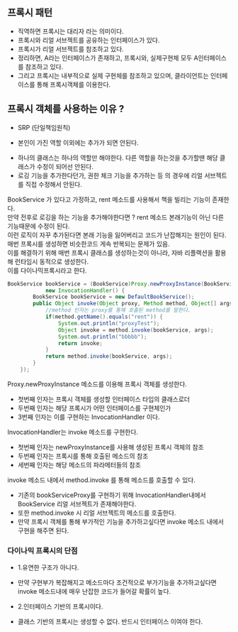 ## 프록시 패턴

+ 직역하면 프록시는 대리자 라는 의미이다.
+ 프록시와 리얼 서브젝트를 공유하는 인터페이스가 있다.
+ 프록시가 리얼 서브젝트를 참조하고 있다.
+ 정리하면, A라는 인터페이스가 존재하고, 프록시와, 실제구현체 모두 A인터페이스를 참조하고 있다.
+ 그리고 프록시는 내부적으로 실제 구현체를 참조하고 있으며, 클라이언트는 인터페이스를 통해 프록시객체를 이용한다.

## 프록시 객체를 사용하는 이유 ?
+ SRP (단일책임원칙)
- 본인이 가진 역할 이외에는 추가가 되면 안된다.
+ 하나의 클래스는 하나의 역할만 해야한다. 다른 역할을 하는것을 추가할땐 해당 클래스가 수정이 되어선 안된다.
+ 로깅 기능을 추가한다던가, 권한 체크 기능을 추가하는 등 의 경우에 리얼 서브젝트를 직접 수정해서 안된다.

BookService 가 있다고 가정하고, rent 메소드를 사용해서 책을 빌리는 기능이 존재한다.  
만약 전후로 로깅을 하는 기능을 추가해야한다면 ? rent 메소드 본래기능이 아닌 다른 기능때문에 수정이 된다.  
이런 로직이 자꾸 추가된다면 본래 기능을 잃어버리고 코드가 난잡해지는 원인이 된다.  
매번 프록시를 생성하면 비슷한코드 게속 반복되는 문제가 있음.  
이를 해결하기 위해 매번 프록시 클래스를 생성하는것이 아니라, 자바 리플랙션을 활용해 런타임시 동적으로 생성한다.  
이를 다이나믹프록시라고 한다.  

```java
BookService bookService = (BookService)Proxy.newProxyInstance(BookService.class.getClassLoader(), new Class[] {BookService.class}, 
			new InvocationHandler() {
		BookService bookService = new DefaultBookService();
		public Object invoke(Object proxy, Method method, Object[] args) throws Throwable {
			//method 인자는 proxy를 통해 호출된 method를 말한다.
			if(method.getName().equals("rent")) {
				System.out.println("proxyTest");
				Object invoke = method.invoke(bookService, args);
				System.out.println("bbbbb");
				return invoke;
			}
			return method.invoke(bookService, args);
		}
	});
```

Proxy.newProxyInstance 메소드를 이용해 프록시 객체를 생성한다.
+ 첫번째 인자는 프록시 객체를 생성할 인터페이스 타입의 클래스로더
+ 두번째 인자는 해당 프록시가 어떤 인터페이스를 구현체인가
+ 3번째 인자는 이를 구현하는 InvocationHandler 이다.

InvocationHandler는 invoke 메소드를 구현한다.
+ 첫번째 인자는 newProxyInstance를 사용해 생성된 프록시 객체의 참조
+ 두번째 인자는 프록시를 통해 호출된 메소드의 참조
+ 세번째 인자는 해당 메소드의 파라메터들의 참조

invoke 메소드 내에서 method.invoke 를 통해 메소드를 호출할 수 있다.
+ 기존의 bookServiceProxy를 구현하기 위해 InvocationHandler내에서 BookService 리얼 서브젝트가 존재해야한다.
+ 또한 method.invoke 시 리얼 서브젝트의 메소드를 호출한다.
+ 만약 프록시 객체를 통해 부가적인 기능을 추가하고싶다면 invoke 메소드 내에서 구현을 해주면 된다.

### 다이나믹 프록시의 단점
+ 1.유연한 구조가 아니다.  
- 만약 구현부가 복잡해지고 메소드마다 조건적으로 부가기능을 추가하고싶다면 invoke 메소드내에 매우 난잡한 코드가 들어갈 확률이 높다.  
+ 2.인터페이스 기반의 프록시이다.
- 클래스 기반의 프록시는 생성할 수 없다. 반드시 인터페이스 이여야 한다.
